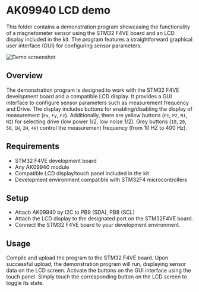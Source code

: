 # AK09940 LCD demo

This folder contains a demonstration program showcasing the functionality
of a magnetometer sensor using the STM32 F4VE board
and an LCD display included in the kit. The program features a straightforward
graphical user interface (GUI) for configuring sensor parameters.

![Demo screenshot](ak09940_lcd_x2.png)

## Overview

The demonstration program is designed to work with the STM32 F4VE development
board and a compatible LCD display. It provides a GUI interface to configure
sensor parameters such as measurement frequency and Drive.
The display includes buttons for enabling/disabling the display of
measurement (`Fx`, `Fy`, `Fz`). Additionally, there are yellow buttons
(`P1`, `P2`, `N1`, `N2`) for selecting drive (low power 1/2, low noise 1/2).
Grey buttons (`10`, `20`, `50`, `1H`, `2H`, `4H`) control the measurement
frequency (from 10 HZ to 400 Hz).

## Requirements

* STM32 F4VE development board
* Any AK09940 module
* Compatible LCD display/touch panel included in the kit
* Development environment compatible with STM32F4 microcontrollers

## Setup

* Attach AK09940 by I2C to PB9 (SDA), PB8 (SCL)
* Attach the LCD display to the designated port on the STM32F4VE board.
* Connect the STM32 F4VE board to your development environment.

## Usage

Compile and upload the program to the STM32 F4VE board. Upon successful upload,
the demonstration program will run, displaying sensor data on the LCD screen.
Activate the buttons on the GUI interface using the touch panel.
Simply touch the corresponding button on the LCD screen to toggle its state.
